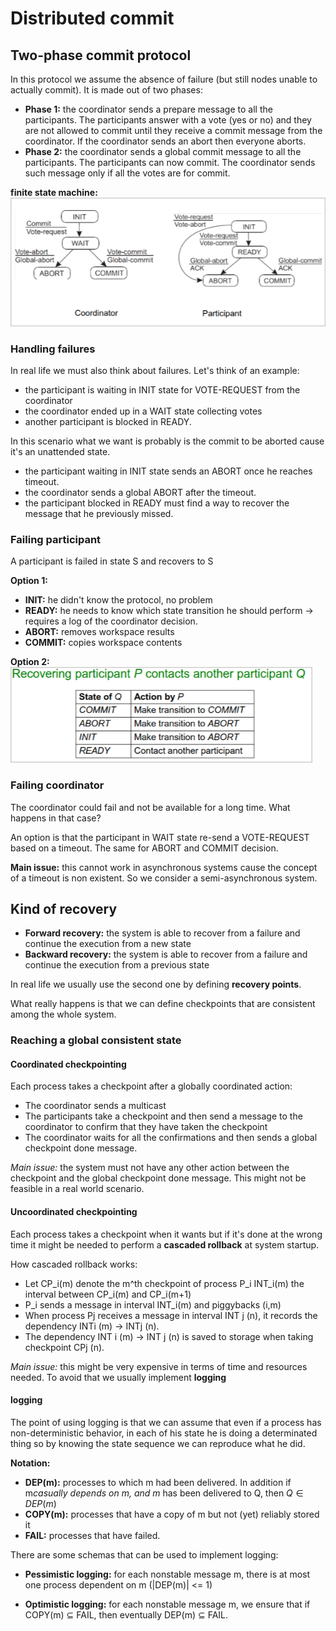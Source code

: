 # Distributed commit

## Two-phase commit protocol

In this protocol we assume the absence of failure (but still nodes unable to actually commit). It is made out of two phases:

- **Phase 1:** the coordinator sends a prepare message to all the participants. The participants answer with a vote (yes or no) and they are not allowed to commit until they receive a commit message from the coordinator. If the coordinator sends an abort then everyone aborts.
- **Phase 2:** the coordinator sends a global commit message to all the participants. The participants can now commit. The coordinator sends such message only if all the votes are for commit.

**finite state machine:**  
![2PC](../Screenshots/2PC_machine)

### Handling failures

In real life we must also think about failures. Let's think of an example:

- the participant is waiting in INIT state for VOTE-REQUEST from the coordinator
- the coordinator ended up in a WAIT state collecting votes
- another participant is blocked in READY.

In this scenario what we want is probably is the commit to be aborted cause it's an unattended state.

- the participant waiting in INIT state sends an ABORT once he reaches timeout.
- the coordinator sends a global ABORT after the timeout.
- the participant blocked in READY must find a way to recover the message that he previously missed.

### Failing participant

A participant is failed in state S and recovers to S

**Option 1:**

- **INIT:** he didn't know the protocol, no problem
- **READY:** he needs to know which state transition he should perform -> requires a log of the coordinator decision.
- **ABORT:** removes workspace results
- **COMMIT:** copies workspace contents

**Option 2:**
![2PC_recovery](../Screenshots/recovering_2)

### Failing coordinator

The coordinator could fail and not be available for a long time. What happens in that case?

An option is that the participant in WAIT state re-send a VOTE-REQUEST based on a timeout. The same for ABORT and COMMIT decision.

**Main issue:** this cannot work in asynchronous systems cause the concept of a timeout is non existent. So we consider a semi-asynchronous system.

## Kind of recovery

- **Forward recovery:** the system is able to recover from a failure and continue the execution from a new state
- **Backward recovery:** the system is able to recover from a failure and continue the execution from a previous state

In real life we usually use the second one by defining **recovery points**.

What really happens is that we can define checkpoints that are consistent among the whole system.

### Reaching a global consistent state

#### Coordinated checkpointing

Each process takes a checkpoint after a globally coordinated action:

- The coordinator sends a multicast
- The participants take a checkpoint and then send a message to the coordinator to confirm that they have taken the checkpoint
- The coordinator waits for all the confirmations and then sends a global checkpoint done message.

*Main issue:* the system must not have any other action between the checkpoint and the global checkpoint done message. This might not be feasible in a real world scenario.

#### Uncoordinated checkpointing

Each process takes a checkpoint when it wants but if it's done at the wrong time it might be needed to perform a **cascaded rollback** at system startup.

How cascaded rollback works:

- Let CP_i(m) denote the m^th checkpoint of process P_i INT_i(m) the interval between CP_i(m) and CP_i(m+1)
- P_i sends a message in interval INT_i(m) and piggybacks (i,m)
- When process Pj receives a message in interval INT j (n), it records the dependency INTi (m) -> INTj (n).
- The dependency INT i (m) -> INT j (n) is saved to storage when taking checkpoint CPj (n).

*Main issue:* this might be very expensive in terms of time and resources needed. To avoid that we usually implement **logging**

#### logging

The point of using logging is that we can assume that even if a process has non-deterministic behavior, in each of his state he is doing a determinated thing so by knowing the state sequence we can reproduce what he did.

**Notation:**

- **DEP(m):** processes to which m had been delivered. In addition if m*casually depends on m, and m* has been delivered to Q, then $Q \in DEP(m)$
- **COPY(m):** processes that have a copy of m but not (yet) reliably stored it
- **FAIL:** processes that have failed.

There are some schemas that can be used to implement logging:

- **Pessimistic logging:** for each nonstable message m, there is at most one process dependent on m (|DEP(m)| <= 1)

- **Optimistic logging:** for each nonstable message m, we ensure that if COPY(m) $\subseteq$ FAIL, then eventually DEP(m) $\subseteq$ FAIL.
